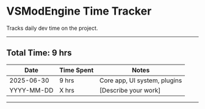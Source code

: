 # VSModEngine Time Tracker

Tracks daily dev time on the project.

---

## Total Time: **9 hrs**

| Date       | Time Spent | Notes                         |
|------------|------------|-------------------------------|
| 2025-06-30 | 9 hrs     | Core app, UI system, plugins  |
| YYYY-MM-DD | X hrs      | [Describe your work]          |

---